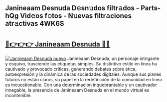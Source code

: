 ## Janineaam Desnuda D𝚎sn𝚞dos filtr𝚊dos - Parts-hQg Vid𝚎os f𝚘tos - N𝚞evas filtr𝚊ciones atr𝚊ctivas 4WK6S

# <h2><a href="http://mbbipu.tromn.icu/?c=Janineaam+Desnuda">🔗👉👉👉 Janineaam Desnuda 🔗🔗</a></h2>

[![Janineaam Desnuda nuevo](https://i.imgur.com/pEAQMta.gif)](http://mbbipu.tromn.icu/?c=Janineaam+Desnuda)
Janineaam Desnuda, un personaje intrigante y esquivo, trasciende las etiquetas simples. Su distintivo estilo en línea ha cautivado y provocado críticas, generando debates sobre ética, autoexpresión y la dinámica de las sociedades digitales. Aunque sus planes futuros no están claros, su papel en la redefinición de la comunidad en línea es incuestionable. Con una determinación inquebrantable y un cautivador innegable, la presencia de Janineaam Desnuda en el mundo virtual es incontenible.
